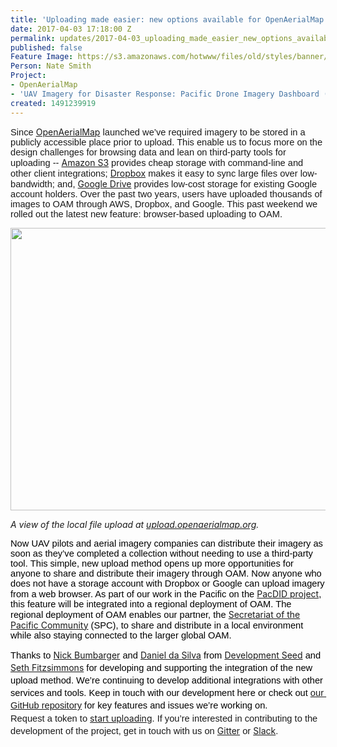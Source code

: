 ```yaml
---
title: 'Uploading made easier: new options available for OpenAerialMap'
date: 2017-04-03 17:18:00 Z
permalink: updates/2017-04-03_uploading_made_easier_new_options_available_for_openaerialmap
published: false
Feature Image: https://s3.amazonaws.com/hotwww/files/old/styles/banner/public/Screen+Shot+2017-04-03+at+6.02.53+PM.png
Person: Nate Smith
Project:
- OpenAerialMap
- 'UAV Imagery for Disaster Response: Pacific Drone Imagery Dashboard (PacDID)'
created: 1491239919
---
```


<p><span id="docs-internal-guid-8c84d689-34c1-6a76-402e-f8d035bd7c60"><span style="font-size: 11pt; font-family: Arial; background-color: transparent; white-space: pre-wrap;">Since </span></span><span id="docs-internal-guid-8c84d689-34c1-6a76-402e-f8d035bd7c60"><a href="https://openaerialmap.org/">OpenAerialMap</a></span><span id="docs-internal-guid-8c84d689-34c1-6a76-402e-f8d035bd7c60"><span style="font-size: 11pt; font-family: Arial; background-color: transparent; white-space: pre-wrap;"> launched we’ve required imagery to be stored in a publicly accessible place prior to upload. This enable us to focus more on the design challenges for browsing data and lean on third-party tools for uploading -- </span></span><span id="docs-internal-guid-8c84d689-34c1-6a76-402e-f8d035bd7c60"><a href="https://aws.amazon.com/s3/">Amazon S3</a></span><span id="docs-internal-guid-8c84d689-34c1-6a76-402e-f8d035bd7c60"><span style="font-size: 11pt; font-family: Arial; background-color: transparent; white-space: pre-wrap;"> provides cheap storage with command-line and other client integrations; </span></span><span id="docs-internal-guid-8c84d689-34c1-6a76-402e-f8d035bd7c60"><a href="https://www.dropbox.com">Dropbox</a></span><span id="docs-internal-guid-8c84d689-34c1-6a76-402e-f8d035bd7c60"><span style="font-size: 11pt; font-family: Arial; background-color: transparent; white-space: pre-wrap;"> makes it easy to sync large files over low-bandwidth; and, </span></span><span id="docs-internal-guid-8c84d689-34c1-6a76-402e-f8d035bd7c60"><a href="https://www.google.com/drive/">Google Drive</a></span><span id="docs-internal-guid-8c84d689-34c1-6a76-402e-f8d035bd7c60"><span style="font-size: 11pt; font-family: Arial; background-color: transparent; white-space: pre-wrap;"> provides low-cost storage for existing Google account holders. Over the past two years, users have uploaded thousands of images to OAM through AWS, Dropbox, and Google. This past weekend we rolled out the latest new feature: browser-based uploading to OAM. </span></span></p><p><img src="https://s3.amazonaws.com/hotwww/files/old/oam-upload-1.gif" alt="" style="width:907px;height:452px"></p><p><em style="font-style: italic;">A view of the local file upload at <a href="https://upload.openaerialmap.org/">upload.openaerialmap.org</a>.</em></p><p><span style="font-size: 11pt; font-family: Arial; color: #000000; background-color: transparent; font-weight: 400; font-style: normal; font-variant: normal; text-decoration: none; vertical-align: baseline; white-space: pre-wrap;"><span style="font-size: 14.6667px;">Now UAV pilots and aerial imagery companies can distribute their imagery as soon as they’ve completed a collection without needing to use a third-party tool. </span>This simple, new upload method opens up more opportunities for anyone to share and distribute their imagery through OAM. Now anyone who does not have a storage account with Dropbox or Google can upload imagery from a web browser. As part of our work in the Pacific on the </span><a href="https://www.hotosm.org/updates/2016-07-20_hot_launches_new_pacdid_drone_imagery_project">PacDID project</a><span style="font-size: 11pt; font-family: Arial; color: #000000; background-color: transparent; font-weight: 400; font-style: normal; font-variant: normal; text-decoration: none; vertical-align: baseline; white-space: pre-wrap;">, this feature will be integrated into a regional deployment of OAM. The regional deployment of OAM enables our partner, the </span><a href="http://gsd.spc.int/">Secretariat of the Pacific Community</a><span style="font-size: 11pt; font-family: Arial; color: #000000; background-color: transparent; font-weight: 400; font-style: normal; font-variant: normal; text-decoration: none; vertical-align: baseline; white-space: pre-wrap;"> (SPC), to share and distribute in a local environment while also staying connected to the larger global OAM. </span></p><p style="line-height: 1.38; margin-top: 0pt; margin-bottom: 0pt;" dir="ltr"><span style="font-size: 11pt; font-family: Arial; color: #000000; background-color: transparent; font-weight: 400; font-style: normal; font-variant: normal; text-decoration: none; vertical-align: baseline; white-space: pre-wrap;">Thanks to </span><a href="https://developmentseed.org/team/nick-bumbarger/">Nick Bumbarger</a><span style="font-size: 11pt; font-family: Arial; color: #000000; background-color: transparent; font-weight: 400; font-style: normal; font-variant: normal; text-decoration: none; vertical-align: baseline; white-space: pre-wrap;"> and </span><a href="https://developmentseed.org/team/daniel-silva/">Daniel da Silva</a><span style="font-size: 11pt; font-family: Arial; color: #000000; background-color: transparent; font-weight: 400; font-style: normal; font-variant: normal; text-decoration: none; vertical-align: baseline; white-space: pre-wrap;"> from </span><a href="https://developmentseed.org">Development Seed</a><span style="font-size: 11pt; font-family: Arial; color: #000000; background-color: transparent; font-weight: 400; font-style: normal; font-variant: normal; text-decoration: none; vertical-align: baseline; white-space: pre-wrap;"> and </span><a href="https://twitter.com/mojodna">Seth Fitzsimmons</a><span style="font-size: 11pt; font-family: Arial; color: #000000; background-color: transparent; font-weight: 400; font-style: normal; font-variant: normal; text-decoration: none; vertical-align: baseline; white-space: pre-wrap;"> for developing and supporting the integration of the new upload method. We’re continuing to develop additional integrations with other services and tools. Keep in touch with our development here or check out <a href="https://github.com/hotosm/openaerialmap">our GitHub repository</a> for key features and issues we’re working on. </span></p><p style="line-height: 1.38; margin-top: 0pt; margin-bottom: 0pt;" dir="ltr"><span style="font-size: 11pt; font-family: Arial; background-color: transparent; white-space: pre-wrap;">Request a token to </span><a href="https://upload.openaerialmap.org">start uploading</a><span style="font-size: 11pt; font-family: Arial; background-color: transparent; white-space: pre-wrap;">. If you’re interested in contributing to the development of the project, get in touch with us on </span><a href="https://gitter.im/hotosm/OpenAerialMap">Gitter</a><span style="font-size: 11pt; font-family: Arial; background-color: transparent; white-space: pre-wrap;"> or </span><a href="https://hotosm-slack.herokuapp.com/">Slack</a><span style="font-size: 11pt; font-family: Arial; background-color: transparent; white-space: pre-wrap;">. </span></p>
